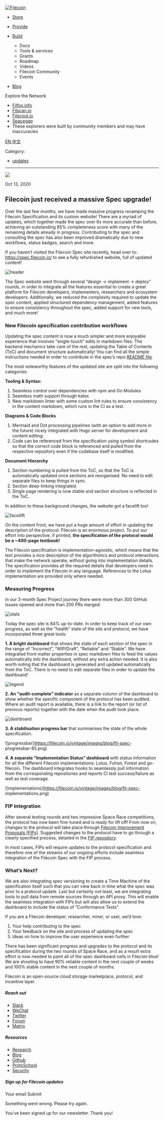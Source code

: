 [ ![Filecoin](../../../images/filecoin-logo.svg) ](../../../)

  * [Store](../../../store/)
  * [Provide](../../../provide/)
  * [Build](../../../build/)

    * Docs
    * Tools & services
    * Grants
    * Roadmap
    * Videos
    * Filecoin Community
    * Events

  * [Blog](../../../blog/)

Explore the Network

  * [Filfox.info](https://filfox.info/en)
  * [Filscan.io](https://filscan.io/#/tipset/chain)
  * [Filscout.io](https://filscout.io/en/)
  * [Spacegap](https://spacegap.github.io)
  * These explorers were built by community members and may have inaccuracies

[ EN ](../../../en) [ 中文 ](../../../zh-cn)

Category:

  * [updates](../../../blog/updates)

  *   *   * 

![](../../../images/icons/social/share.svg)

Oct 13, 2020  

## Filecoin just received a massive Spec upgrade!

Over the last few months, we have made massive progress revamping the Filecoin
Specification and its custom website! There are a myriad of updates, which
together made the spec over 6x more accurate than before, achieving an
outstanding 85% completeness score with many of the remaining details already
in progress. Contributing to the spec and consulting the spec has also been
improved dramatically due to new workflows, status badges, search and more.

If you haven’t visited the Filecoin Spec site recently, head over to:
<https://spec.filecoin.io/> to see a fully refurbished website, full of
updated content!

![header](https://filecoin.io/vintage/images/blog/fil-spec-header.png)

The Spec website went through several “design → implement → deploy” rounds, in
order to integrate all the features essential to create a great platform for
Filecoin developers, implementers, researchers and ecosystem developers.
Additionally, we reduced the complexity required to update the spec content,
applied structured dependency management, added features to ensure consistency
throughout the spec, added support for new tools, and much more!

### New Filecoin specification contribution workflows

Updating the spec content is now a much simpler and more enjoyable experience
that involves “single-touch” edits in markdown files. The backend mechanics
take care of the rest, updating the Table of Contents (ToC) and document
structure automatically! You can find all the simple instructions needed in
order to contribute in the spec’s repo [README
file](https://github.com/filecoin-project/specs/blob/master/README.md).

The most noteworthy features of the updated site are split into the following
categories:

**Tooling & Syntax:**

  1. Seamless control over dependencies with npm and Go Modules
  2. Seamless math support through katex
  3. New markdown linter with some custom lint rules to ensure consistency in the content markdown, which runs in the CI as a test.

**Diagrams & Code Blocks**

  1. Mermaid and Dot processing pipelines (with an option to add more in the future) nicely integrated with Hugo server for development and content editing.
  2. Code can be referenced from the specification using symbol shortcodes so that the correct code block is referenced and pulled from the respective repository even if the codebase itself is modified.

**Document Hierarchy**

  1. Section numbering is pulled from the ToC, so that the ToC is automatically updated once sections are reorganised. No need to edit separate files to keep things in sync.
  2. Section deep-linking integrated.
  3. Single page rendering is now stable and section structure is reflected in the ToC.

In addition to these background changes, the website got a facelift too!

![facelilft](https://filecoin.io/vintage/images/blog/fil-spec-facelift.png)

On the content front, we have put a huge amount of effort in updating the
description of the protocol. Filecoin is an enormous project. To put our
effort into perspective, if printed, **the specification of the protocol would
be a ~400-page textbook!**

The Filecoin specification is implementation-agnostic, which means that the
text provides a nice description of the algorithmics and protocol interactions
that make the network operate, without going into implementation details. The
specification provides all the required details that developers need in order
to implement the Filecoin in any language. References to the Lotus
implementation are provided only where needed.

### Measuring Progress

In our 3-month Spec Project journey there were more than 300 GitHub issues
opened and more than 200 PRs merged.

![stats](https://filecoin.io/vintage/images/blog/fil-spec-stats.png)

Today the spec site is 84% up-to-date. In order to keep track of our own
progress, as well as the “health” state of the site and protocol, we have
incorporated three great tools:

**1\. A bright dashboard** that shows the state of each section of the spec in
the range of “Incorrect”, “WIP/Draft”, “Reliable” and “Stable”. We have
integrated front matter properties in spec markdown files to feed the values
automatically into the dashboard, without any extra action needed. It is also
worth noting that the dashboard is generated and updated automatically from
the ToC. There is no need to edit separate files in order to update the
dashboard!

![legend](https://filecoin.io/vintage/images/blog/fil-spec-legend.png)

**2\. An “audit-complete” indicator** as a separate column of the dashboard to
show whether the specific component of the protocol has been audited. Where an
audit report is available, there is a link to the report (or list of previous
reports) together with the date when the audit took place.

![dashboard](https://filecoin.io/vintage/images/blog/fil-spec-dashboard2.png)

**3\. A stabilisation progress bar** that summarises the state of the whole
specification.

![progressbar](https://filecoin.io/vintage/images/blog/fil-spec-
progressbar-85.png)

**4\. A separate “Implementation Status” dashboard** with status information
for all the different Filecoin implementations: Lotus, Fuhon, Forest and go-
filecoin. The dashboard integrates hooks to seamlessly pull information from
the corresponding repositories and reports CI test success/failure as well as
test coverage.

![implementations](https://filecoin.io/vintage/images/blog/fil-spec-
implementations.png)

### FIP Integration

After several testing rounds and two impressive Space Race competitions, the
protocol has now been fine-tuned and is ready for lift off! From now on,
changes to the protocol will take place through [Filecoin Improvement
Proposals (FIPs)](https://github.com/filecoin-project/fips). Suggested changes
to the protocol have to go through a clearly specified process, detailed in
the [FIP repository](https://github.com/filecoin-project/fips).

In most cases, FIPs will require updates to the protocol specification and
therefore one of the streams of our ongoing efforts include seamless
integration of the Filecoin Spec with the FIP process.

### What’s Next?

We are also integrating spec versioning to create a Time Machine of the
specification itself such that you can view back in time what the spec was
prior to a protocol update. Last but certainly not least, we are integrating
tools to pull data from remote sources through an API proxy. This will enable
the seamless integration with FIPs but will also allow us to extend the
dashboard to include the status of “Conformance Tests”.

If you are a Filecoin developer, researcher, miner, or user, we’d love:

  1. Your help contributing to the spec
  2. Your feedback on the site and process of updating the spec
  3. Ideas on how to improve the user experience even further

There has been significant progress and upgrades to the protocol and its
specification during the two rounds of Space Race, and as a result extra
effort is now needed to paint all of the spec dashboard cells in Filecoin
blue! We are shooting to have 90% reliable content in the next couple of weeks
and 100% stable content in the next couple of months.

Filecoin is an open-source cloud storage marketplace, protocol, and incentive
layer.

##### Reach out

  * [Slack ](https://filecoin.io/slack)
  * [WeChat  ](https://weixin.qq.com/r/1xz54Y-EctINrcuC90nF)
  * [Twitter ](https://twitter.com/Filecoin)
  * [Forum ](https://github.com/filecoin-project/community#forums)
  * [Matrix ](https://riot.im/app/#/group/+filecoin:matrix.org)

##### Resources

  * [Research](https://research.filecoin.io/)
  * [Blog](https://filecoin.io/blog/)
  * [Github](https://github.com/filecoin-project)
  * [ProtoSchool](https://proto.school/course/filecoin)
  * [Security](https://security.filecoin.io/)

##### Sign up for Filecoin updates

Your email Submit

Something went wrong. Please try again.

You’ve been signed up for our newsletter. Thank you!

